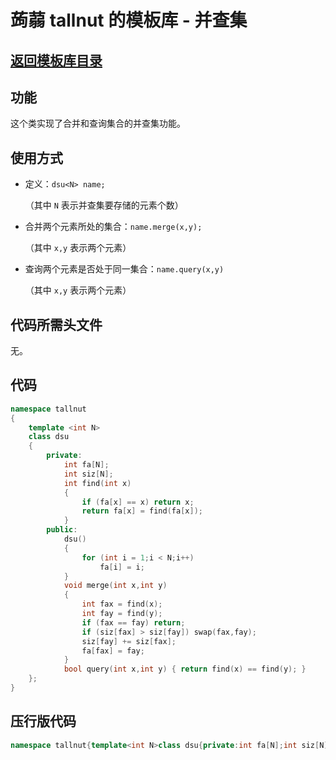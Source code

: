 # 蒟蒻 tallnut 的模板库 - 并查集

## [返回模板库目录](https://tallnutliu.github.io/2025/02/15/My-Templates-(Chinese-version).html)

## 功能
这个类实现了合并和查询集合的并查集功能。

## 使用方式
- 定义：`dsu<N> name;`
  
  （其中 `N` 表示并查集要存储的元素个数）
  
- 合并两个元素所处的集合：`name.merge(x,y);`
  
  （其中 `x,y` 表示两个元素）
  
- 查询两个元素是否处于同一集合：`name.query(x,y)`
  
  （其中 `x,y` 表示两个元素）

## 代码所需头文件
无。

## 代码
```cpp
namespace tallnut
{
    template <int N>
    class dsu
    {
        private:
            int fa[N];
            int siz[N];
      		int find(int x)
            {
                if (fa[x] == x) return x;
                return fa[x] = find(fa[x]);
            }
        public:
            dsu()
            {
                for (int i = 1;i < N;i++)
                    fa[i] = i;
            }
            void merge(int x,int y)
            {
                int fax = find(x);
                int fay = find(y);
                if (fax == fay) return;
                if (siz[fax] > siz[fay]) swap(fax,fay);
                siz[fay] += siz[fax];
                fa[fax] = fay;
            }
            bool query(int x,int y) { return find(x) == find(y); }
    };
}
```

## 压行版代码
```cpp
namespace tallnut{template<int N>class dsu{private:int fa[N];int siz[N];int find(int x){if(fa[x]==x)return x;return fa[x]=find(fa[x]);}public:dsu(){for(int i=1;i<N;i++)fa[i]=i;}void merge(int x,int y){int fax=find(x);int fay=find(y);if(fax==fay)return;if(siz[fax]>siz[fay])swap(fax,fay);siz[fay]+=siz[fax];fa[fax]=fay;}bool query(int x,int y){return find(x)==find(y);}};}
```
